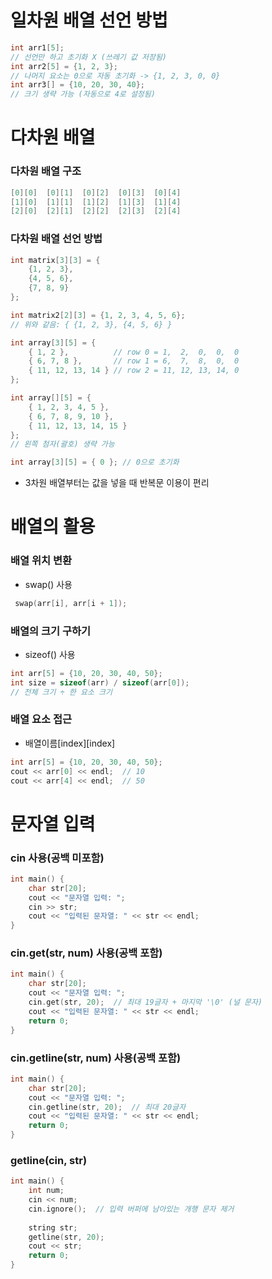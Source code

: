 # 일차원 배열 선언 방법

```cpp
int arr1[5];              
// 선언만 하고 초기화 X (쓰레기 값 저장됨)
int arr2[5] = {1, 2, 3};   
// 나머지 요소는 0으로 자동 초기화 -> {1, 2, 3, 0, 0}
int arr3[] = {10, 20, 30, 40}; 
// 크기 생략 가능 (자동으로 4로 설정됨)
```

# 다차원 배열

### 다차원 배열 구조

```cpp
[0][0]  [0][1]  [0][2]  [0][3]  [0][4]
[1][0]  [1][1]  [1][2]  [1][3]  [1][4]
[2][0]  [2][1]  [2][2]  [2][3]  [2][4]
```

### 다차원 배열 선언 방법

```cpp
int matrix[3][3] = { 
    {1, 2, 3}, 
    {4, 5, 6}, 
    {7, 8, 9} 
};

int matrix2[2][3] = {1, 2, 3, 4, 5, 6}; 
// 위와 같음: { {1, 2, 3}, {4, 5, 6} }

int array[3][5] = {
    { 1, 2 },          // row 0 = 1,  2,  0,  0,  0
    { 6, 7, 8 },       // row 1 = 6,  7,  8,  0,  0
    { 11, 12, 13, 14 } // row 2 = 11, 12, 13, 14, 0
};

int array[][5] = {
    { 1, 2, 3, 4, 5 },
    { 6, 7, 8, 9, 10 },
    { 11, 12, 13, 14, 15 }
};
// 왼쪽 첨자(괄호) 생략 가능

int array[3][5] = { 0 }; // 0으로 초기화
```

- 3차원 배열부터는 값을 넣을 때 반복문 이용이 편리

# 배열의 활용
### 배열 위치 변환

- swap() 사용
```cpp
 swap(arr[i], arr[i + 1]);
 ```

### 배열의 크기 구하기

- sizeof() 사용

```cpp
int arr[5] = {10, 20, 30, 40, 50};
int size = sizeof(arr) / sizeof(arr[0]);  
// 전체 크기 ÷ 한 요소 크기
```

### 배열 요소 접근

- 배열이름[index][index]

```cpp
int arr[5] = {10, 20, 30, 40, 50};
cout << arr[0] << endl;  // 10
cout << arr[4] << endl;  // 50
```

# 문자열 입력

### cin 사용(공백 미포함)

```cpp
int main() {
    char str[20];
    cout << "문자열 입력: ";
    cin >> str;
    cout << "입력된 문자열: " << str << endl;
}
```

### cin.get(str, num) 사용(공백 포함)

```cpp
int main() {
    char str[20];
    cout << "문자열 입력: ";
    cin.get(str, 20);  // 최대 19글자 + 마지막 '\0' (널 문자)
    cout << "입력된 문자열: " << str << endl;
    return 0;
}
```

### cin.getline(str, num) 사용(공백 포함)

```cpp
int main() {
    char str[20];
    cout << "문자열 입력: ";
    cin.getline(str, 20);  // 최대 20글자
    cout << "입력된 문자열: " << str << endl;
    return 0;
}
```

### getline(cin, str)

```cpp
int main() {
    int num;
    cin << num;
    cin.ignore();  // 입력 버퍼에 남아있는 개행 문자 제거
    
    string str;
    getline(str, 20);
    cout << str;
    return 0;
}
